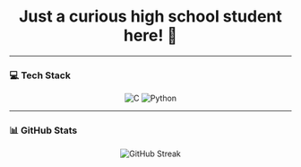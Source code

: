 <h1 align="center">Just a curious high school student here! 👋</h1>

---

### 💻 Tech Stack

<p align="center">
  <img src="https://img.shields.io/badge/C-00599C?style=for-the-badge&logo=c&logoColor=white" alt="C" />
  <img src="https://img.shields.io/badge/Python-3670A0?style=for-the-badge&logo=python&logoColor=ffdd54" alt="Python" />
</p>

---

### 📊 GitHub Stats

<p align="center">
  <img src="https://nirzak-streak-stats.vercel.app/?user=lukakosanovicc&theme=dark&hide_border=false" alt="GitHub Streak" />
</p>
